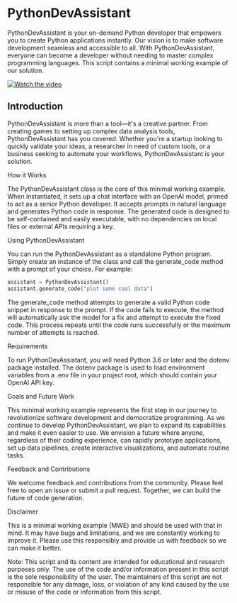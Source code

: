 # PythonDevAssistant

PythonDevAssistant is your on-demand Python developer that empowers you to create Python applications instantly. Our vision is to make software development seamless and accessible to all. With PythonDevAssistant, everyone can become a developer without needing to master complex programming languages. This script contains a minimal working example of our solution.

[![Watch the video](https://i.imgur.com/vKb2F1B.png)](https://drive.google.com/uc?export=download&id=19IK_FLa-OhNZ6XpXY8JP5iqJL-Cv_wx5)


## Introduction

PythonDevAssistant is more than a tool—it's a creative partner. From creating games to setting up complex data analysis tools, PythonDevAssistant has you covered. Whether you're a startup looking to quickly validate your ideas, a researcher in need of custom tools, or a business seeking to automate your workflows, PythonDevAssistant is your solution.

How it Works

The PythonDevAssistant class is the core of this minimal working example. When instantiated, it sets up a chat interface with an OpenAI model, primed to act as a senior Python developer. It accepts prompts in natural language and generates Python code in response. The generated code is designed to be self-contained and easily executable, with no dependencies on local files or external APIs requiring a key.

Using PythonDevAssistant

You can run the PythonDevAssistant as a standalone Python program. Simply create an instance of the class and call the generate_code method with a prompt of your choice. For example:

```python
assistant = PythonDevAssistant()
assistant.generate_code("plot some cool data")
```

The generate_code method attempts to generate a valid Python code snippet in response to the prompt. If the code fails to execute, the method will automatically ask the model for a fix and attempt to execute the fixed code. This process repeats until the code runs successfully or the maximum number of attempts is reached.

Requirements

To run PythonDevAssistant, you will need Python 3.6 or later and the dotenv package installed. The dotenv package is used to load environment variables from a .env file in your project root, which should contain your OpenAI API key.

Goals and Future Work

This minimal working example represents the first step in our journey to revolutionize software development and democratize programming. As we continue to develop PythonDevAssistant, we plan to expand its capabilities and make it even easier to use. We envision a future where anyone, regardless of their coding experience, can rapidly prototype applications, set up data pipelines, create interactive visualizations, and automate routine tasks.

Feedback and Contributions

We welcome feedback and contributions from the community. Please feel free to open an issue or submit a pull request. Together, we can build the future of code generation.

Disclaimer

This is a minimal working example (MWE) and should be used with that in mind. It may have bugs and limitations, and we are constantly working to improve it. Please use this responsibly and provide us with feedback so we can make it better.

Note: This script and its content are intended for educational and research purposes only. The use of the code and/or information present in this script is the sole responsibility of the user. The maintainers of this script are not responsible for any damage, loss, or violation of any kind caused by the use or misuse of the code or information from this script.
